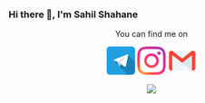 ### Hi there 👋, I'm Sahil Shahane

<p align="center">You can find me on</p>
<p align="center">
<a href="https://www.t.me/sahilbest999"><img width="50px" src="icons/telegram.svg"></a>    <a href="https://www.instagram.com/sahilbest999"><img width="50px" src="icons/instagram.svg"></a>    <a href="mailto:sahilpshahane123@gmail.com"><img width="50px" src="icons/gmail.svg"></a>
</p>

<p align="center"><img src="https://github-readme-stats.vercel.app/api?username=sahilbest999&show_icons=true&theme=radical"/></p>

<!--
**sahilbest999/sahilbest999** is a ✨ _special_ ✨ repository because its `README.md` (this file) appears on your GitHub profile.

Here are some ideas to get you started:

- 🔭 I’m currently working on ...
- 🌱 I’m currently learning ...
- 👯 I’m looking to collaborate on ...
- 🤔 I’m looking for help with ...
- 💬 Ask me about ...
- 📫 How to reach me: ...
- 😄 Pronouns: ...
- ⚡ Fun fact: ...
-->
